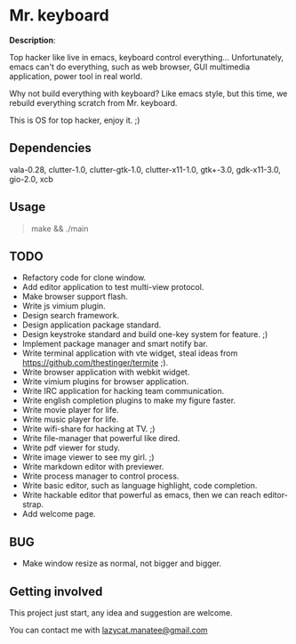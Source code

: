 # Mr. keyboard

**Description**:

Top hacker like live in emacs, keyboard control everything...
Unfortunately, emacs can't do everything, such as web browser, GUI multimedia application, power tool in real world.

Why not build everything with keyboard?
Like emacs style, but this time, we rebuild everything scratch from Mr. keyboard.

This is OS for top hacker, enjoy it. ;)

## Dependencies

vala-0.28, clutter-1.0, clutter-gtk-1.0, clutter-x11-1.0, gtk+-3.0, gdk-x11-3.0, gio-2.0, xcb

## Usage

> make && ./main

## TODO

* Refactory code for clone window.
* Add editor application to test multi-view protocol.
* Make browser support flash.
* Write js vimium plugin.
* Design search framework.
* Design application package standard.
* Design keystroke standard and build one-key system for feature. ;)
* Implement package manager and smart notify bar.
* Write terminal application with vte widget, steal ideas from https://github.com/thestinger/termite ;).
* Write browser application with webkit widget.
* Write vimium plugins for browser application.
* Write IRC application for hacking team communication.
* Write english completion plugins to make my figure faster. 
* Write movie player for life.
* Write music player for life.
* Write wifi-share for hacking at TV. ;)
* Write file-manager that powerful like dired.
* Write pdf viewer for study.
* Write image viewer to see my girl. ;)
* Write markdown editor with previewer.
* Write process manager to control process.
* Write basic editor, such as language highlight, code completion.
* Write hackable editor that powerful as emacs, then we can reach editor-strap. 
* Add welcome page.

## BUG

* Make window resize as normal, not bigger and bigger.

## Getting involved

This project just start, any idea and suggestion are welcome.

You can contact me with lazycat.manatee@gmail.com 

